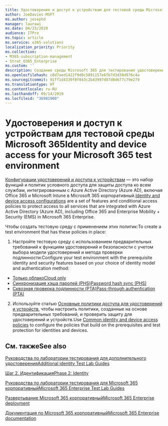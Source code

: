 ```yaml
---
title: Удостоверения и доступ к устройствам для тестовой среды Microsoft 365
author: JoeDavies-MSFT
ms.author: josephd
manager: laurawi
ms.date: 04/23/2019
audience: ITPro
ms.topic: article
ms.service: o365-solutions
localization_priority: Priority
ms.collection:
- M365-subscription-management
- Strat_O365_Enterprise
ms.custom: ''
description: Создание среды Microsoft 365 для тестирования удостоверений и доступа к устройствам.
ms.openlocfilehash: c8d7aed1422f9d0c5891157e6fb7d3d30d976c4a
ms.sourcegitcommit: 91ff1d4339f0f043c2b43997d87d84677c79e279
ms.translationtype: HT
ms.contentlocale: ru-RU
ms.lasthandoff: 09/14/2019
ms.locfileid: "36981900"
---
```

# <a name="identity-and-device-access-for-your-microsoft-365-test-environment"></a><span data-ttu-id="b6aae-103">Удостоверения и доступ к устройствам для тестовой среды Microsoft 365</span><span class="sxs-lookup"><span data-stu-id="b6aae-103">Identity and device access for your Microsoft 365 test environment</span></span>

<span data-ttu-id="b6aae-104">[Конфигурации удостоверений и доступа к устройствам](microsoft-365-policies-configurations.md) — это набор функций и политик условного доступа для защиты доступа ко всем службам, интегрированным с Azure Active Directory (Azure AD), включая Office 365 и Microsoft Intune в Microsoft 365 корпоративный.</span><span class="sxs-lookup"><span data-stu-id="b6aae-104">[Identity and device access configurations](microsoft-365-policies-configurations.md) are a set of features and conditional access policies to protect access to all services that are integrated with Azure Active Directory (Azure AD), including Office 365 and Enterprise Mobility + Security (EMS) in Microsoft 365 Enterprise.</span></span>

<span data-ttu-id="b6aae-105">Чтобы создать тестовую среду с применением этих политик:</span><span class="sxs-lookup"><span data-stu-id="b6aae-105">To create a test environment that has these policies in place:</span></span>

1. <span data-ttu-id="b6aae-106">Настройте тестовую среду с использованием предварительных требований к функциям удостоверений и безопасности с учетом выбора модели удостоверений и метода проверки подлинности:</span><span class="sxs-lookup"><span data-stu-id="b6aae-106">Configure your test environment with the prerequisite identity and security features based on your choice of identity model and authentication method:</span></span>

  - [<span data-ttu-id="b6aae-107">Только облако</span><span class="sxs-lookup"><span data-stu-id="b6aae-107">Cloud only</span></span>](cloud-only-prereqs-m365-test-environment.md)
  - [<span data-ttu-id="b6aae-108">Синхронизация хэша паролей (PHS)</span><span class="sxs-lookup"><span data-stu-id="b6aae-108">Password hash sync (PHS)</span></span>](phs-prereqs-m365-test-environment.md)
  - [<span data-ttu-id="b6aae-109">Сквозная проверка подлинности (PTA)</span><span class="sxs-lookup"><span data-stu-id="b6aae-109">Pass-through authentication (PTA)</span></span>](pta-prereqs-m365-test-environment.md)

2. <span data-ttu-id="b6aae-110">Используйте статью [Основные политики доступа для удостоверений и устройств](identity-access-policies.md), чтобы настроить политики, созданные на основе предварительных требований, и проверить защиту для удостоверений и устройств.</span><span class="sxs-lookup"><span data-stu-id="b6aae-110">Use [Common identity and device access policies](identity-access-policies.md) to configure the policies that build on the prerequisites and test protection for identities and devices.</span></span>

## <a name="see-also"></a><span data-ttu-id="b6aae-111">См. также</span><span class="sxs-lookup"><span data-stu-id="b6aae-111">See also</span></span>

[<span data-ttu-id="b6aae-112">Руководства по лаборатории тестирования для дополнительного удостоверения</span><span class="sxs-lookup"><span data-stu-id="b6aae-112">Additional identity Test Lab Guides</span></span>](m365-enterprise-test-lab-guides.md#identity)

[<span data-ttu-id="b6aae-113">Шаг 2. Идентификация</span><span class="sxs-lookup"><span data-stu-id="b6aae-113">Phase 2: Identity</span></span>](identity-infrastructure.md)

[<span data-ttu-id="b6aae-114">Руководства по лаборатории тестирования для Microsoft 365 корпоративный</span><span class="sxs-lookup"><span data-stu-id="b6aae-114">Microsoft 365 Enterprise Test Lab Guides</span></span>](m365-enterprise-test-lab-guides.md)

[<span data-ttu-id="b6aae-115">Развертывание Microsoft 365 корпоративный</span><span class="sxs-lookup"><span data-stu-id="b6aae-115">Microsoft 365 Enterprise deployment</span></span>](deploy-microsoft-365-enterprise.md)

[<span data-ttu-id="b6aae-116">Документация по Microsoft 365 корпоративный</span><span class="sxs-lookup"><span data-stu-id="b6aae-116">Microsoft 365 Enterprise documentation</span></span>](https://docs.microsoft.com/microsoft-365-enterprise/)
